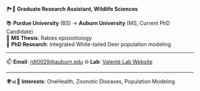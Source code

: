 🏞️🔬 **Graduate Research Assistant, Wildlife Sciences** 

📚 **Purdue University** (BS) → **Auburn University** (MS, Current PhD Candidate)  
🦠 **MS Thesis**: Rabies epizootiology  
🦌 **PhD Research**: Integrated White-tailed Deer population modeling  

---

📫 **Email**: [rdt0029@auburn.edu](mailto:rdt0029@auburn.edu)  🌐 **Lab**: [Valenté Lab Website](https://valentelab.auburn.edu/)  

---

🌍📊🌿 **Interests**: OneHealth, Zoonotic Diseases, Population Modeling 



